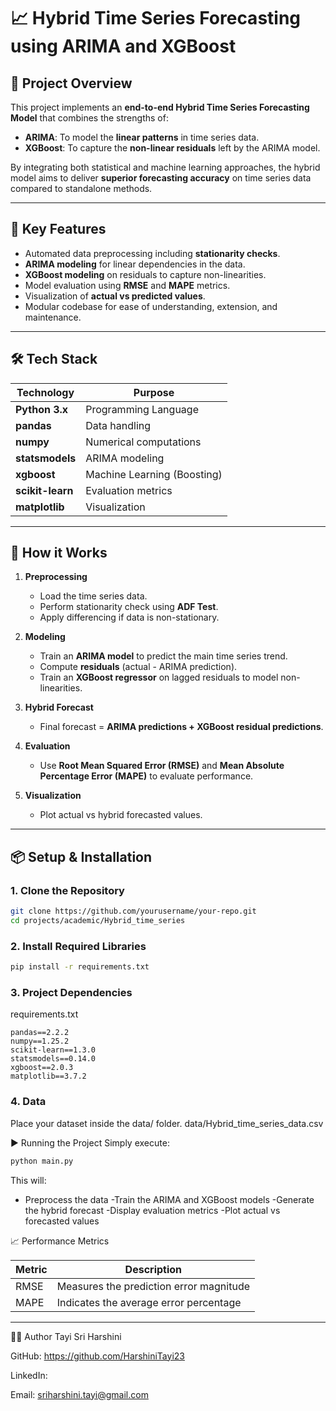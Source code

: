 # 📈 Hybrid Time Series Forecasting using ARIMA and XGBoost

## 🚀 Project Overview

This project implements an **end-to-end Hybrid Time Series Forecasting Model** that combines the strengths of:
- **ARIMA**: To model the **linear patterns** in time series data.
- **XGBoost**: To capture the **non-linear residuals** left by the ARIMA model.

By integrating both statistical and machine learning approaches, the hybrid model aims to deliver **superior forecasting accuracy** on time series data compared to standalone methods.

---

## 🎯 Key Features
- Automated data preprocessing including **stationarity checks**.
- **ARIMA modeling** for linear dependencies in the data.
- **XGBoost modeling** on residuals to capture non-linearities.
- Model evaluation using **RMSE** and **MAPE** metrics.
- Visualization of **actual vs predicted values**.
- Modular codebase for ease of understanding, extension, and maintenance.

---

## 🛠️ Tech Stack

| Technology     | Purpose                  |
|----------------|--------------------------|
| **Python 3.x** | Programming Language     |
| **pandas**     | Data handling            |
| **numpy**      | Numerical computations   |
| **statsmodels**| ARIMA modeling           |
| **xgboost**    | Machine Learning (Boosting) |
| **scikit-learn** | Evaluation metrics      |
| **matplotlib** | Visualization            |

---

## 🧩 How it Works

1. **Preprocessing**
   - Load the time series data.
   - Perform stationarity check using **ADF Test**.
   - Apply differencing if data is non-stationary.

2. **Modeling**
   - Train an **ARIMA model** to predict the main time series trend.
   - Compute **residuals** (actual - ARIMA prediction).
   - Train an **XGBoost regressor** on lagged residuals to model non-linearities.

3. **Hybrid Forecast**
   - Final forecast = **ARIMA predictions + XGBoost residual predictions**.

4. **Evaluation**
   - Use **Root Mean Squared Error (RMSE)** and **Mean Absolute Percentage Error (MAPE)** to evaluate performance.

5. **Visualization**
   - Plot actual vs hybrid forecasted values.

---

## 📦 Setup & Installation

### 1. Clone the Repository
```bash
git clone https://github.com/yourusername/your-repo.git
cd projects/academic/Hybrid_time_series
```
### 2. Install Required Libraries
```bash
pip install -r requirements.txt
```
### 3. Project Dependencies
requirements.txt
```
pandas==2.2.2
numpy==1.25.2
scikit-learn==1.3.0
statsmodels==0.14.0
xgboost==2.0.3
matplotlib==3.7.2
```
### 4. Data
Place your dataset inside the data/ folder.
data/Hybrid_time_series_data.csv

▶️ Running the Project
Simply execute:

```bash
python main.py
```
This will:

- Preprocess the data
-Train the ARIMA and XGBoost models
-Generate the hybrid forecast
-Display evaluation metrics
-Plot actual vs forecasted values

📈 Performance Metrics

| Metric |	Description                            |
|--------|-----------------------------------------|
| RMSE	| Measures the prediction error magnitude |
| MAPE   | Indicates the average error percentage  |

---

👩‍💻 Author
Tayi Sri Harshini

GitHub: https://github.com/HarshiniTayi23

LinkedIn:

Email: sriharshini.tayi@gmail.com


